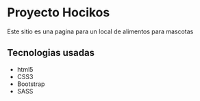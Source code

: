 <h1>Proyecto Hocikos</h1>
<p> Este sitio es una pagina para un local de alimentos para mascotas</p>

<h2>Tecnologias usadas</h2>
<ul>
    <li>html5</li>
    <li>CSS3</li>
    <li>Bootstrap</li>
    <li>SASS</li>
</ul>